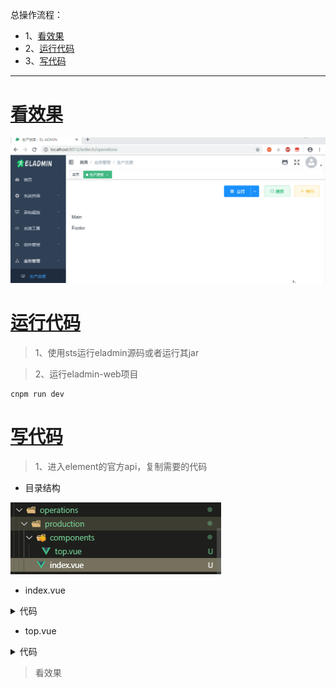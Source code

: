 总操作流程：
- 1、[看效果](#eladmin-01)
- 2、[运行代码](#eladmin-02)
- 3、[写代码](#eladmin-03)

***

# <a name="eladmin-01" href="#" >看效果</a>

![](image/7-1.gif)

# <a name="eladmin-02" href="#" >运行代码</a>

> 1、使用sts运行eladmin源码或者运行其jar

> 2、运行eladmin-web项目

```
cnpm run dev
```

# <a name="eladmin-03" href="#" >写代码</a>

> 1、进入element的官方api，复制需要的代码

- 目录结构

![](image/7-2.png)

- index.vue

<details>
<summary>代码</summary>

```html
<template>
  <div id="Production">
    <el-container>
      <el-header><Top/></el-header>
      <el-main>Main</el-main>
      <el-footer>Footer</el-footer>
    </el-container>
  </div>
</template>

<script>
import Top from './components/top'
export default {
  name: 'Production',
  components: {
    Top
  },
  data() {
    return {}
  }
}

</script>

<style scoped>
.el-header {
  margin: 20px 0
}
</style>

```

</details>

- top.vue

<details>
<summary>代码</summary>

```html
<template>
  <div id="Top">
    <el-dropdown split-button type="primary" @command="handleCommand">
      <svg-icon icon-class="menu" />&nbsp;
      {{ company }}
      <el-dropdown-menu slot="dropdown">
        <el-dropdown-item command="LED7">立得</el-dropdown-item>
        <el-dropdown-item command="LEDA">立能</el-dropdown-item>
      </el-dropdown-menu>
    </el-dropdown>&nbsp;&nbsp;&nbsp;
    <el-button type="success" plain icon="el-icon-search">搜索</el-button>
    <el-button type="warning" plain icon="el-icon-download" >导出</el-button>
  </div>
</template>

<script>

export default {
  name: 'Top',
  data() {
    return {
      company: '立得'
    }
  },
  methods: {
    handleCommand(command) {
      switch (command) {
        case 'LEDA':
          this.company = '立能'
          break
        default:
          this.company = '立得'
          break
      }
    }
  }
}
</script>

<style scoped>
  .el-dropdown {
    vertical-align: top;
  }
  .el-dropdown + .el-dropdown {
    margin-left: 15px;
  }
  .el-icon-arrow-down {
    font-size: 12px;
  }
  #Top{
    float: right;
  }
</style>

```

</details>

> 看效果